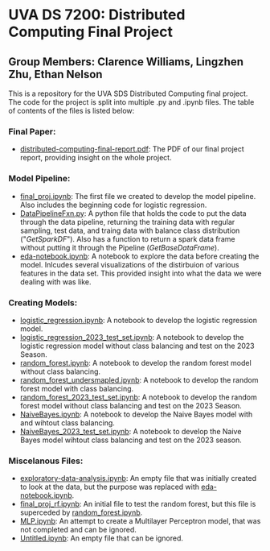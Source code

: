 # UVA DS 7200: Distributed Computing Final Project
## Group Members: Clarence Williams, Lingzhen Zhu, Ethan Nelson

This is a repository for the UVA SDS Distributed Computing final project. The code for the project is split into multiple .py and .ipynb files. The table of contents of the files is listed below:

### Final Paper:

* [distributed-computing-final-report.pdf](distributed-computing-final-report.pdf): The PDF of our final project report, providing insight on the whole project. 

### Model Pipeline:

* [final_proj.ipynb](final_proj.ipynb): The first file we created to develop the model pipeline. Also includes the beginning code for logistic regression.
* [DataPipelineFxn.py](DataPipelineFxn.py): A python file that holds the code to put the data through the data pipeline, returning the training data with regular sampling, test data, and traing data with balance class distribution ("*GetSparkDF*"). Also has a function to return a spark data frame without putting it through the Pipeline (*GetBaseDataFrame*).
* [eda-notebook.ipynb](eda-notebook.ipynb): A notebook to explore the data before creating the model. Inlcudes several visualizations of the distirbuion of various features in the data set. This provided insight into what the data we were dealing with was like.

### Creating Models:

* [logistic_regression.ipynb](logistic_regression.ipynb): A notebook to develop the logistic regression model.
* [logistic_regression_2023_test_set.ipynb](logistic_regression_2023_test_set.ipynb): A notebook to develop the logistic regression model without class balancing and test on the 2023 Season.
* [random_forest.ipynb](random_forest.ipynb): A notebook to develop the random forest model without class balancing.
* [random_forest_undersmapled.ipynb](random_forest_undersmapled.ipynb): A notebook to develop the random forest model with class balancing.
* [random_forest_2023_test_set.ipynb](random_forest_2023_test_set.ipynb): A notebook to develop the random forest model without class balancing and test on the 2023 Season.
* [NaiveBayes.ipynb](NaiveBayes.ipynb): A notebook to develop the Naive Bayes model with and wihtout class balancing.
* [NaiveBayes_2023_test_set.ipynb](NaiveBayes_2023_test_set.ipynb): A notebook to develop the Naive Bayes model wihtout class balancing and test on the 2023 season.


### Miscelanous Files:

* [exploratory-data-analysis.ipynb](exploratory-data-analysis.ipynb): An empty file that was initially created to look at the data, but the purpose was replaced with [eda-notebook.ipynb](eda-notebook.ipynb).
* [final_proj_rf.ipynb](final_proj_rf.ipynb): An initial file to test the random forest, but this file is superceded by [random_forest.ipynb](random_forest.ipynb).
* [MLP.ipynb](MLP.ipynb): An attempt to create a Multilayer Perceptron model, that was not completed and can be ignored.
* [Untitled.ipynb](Untitled.ipynb): An empty file that can be ignored. 
